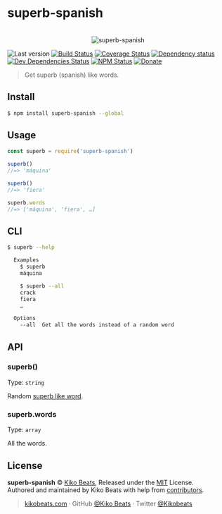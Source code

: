 # superb-spanish

<p align="center">
  <br>
  <img src="https://i.imgur.com/Mh13XWB.gif" alt="superb-spanish">
  <br>
</p>

![Last version](https://img.shields.io/github/tag/Kikobeats/superb-spanish.svg?style=flat-square)
[![Build Status](https://img.shields.io/travis/Kikobeats/superb-spanish/master.svg?style=flat-square)](https://travis-ci.org/Kikobeats/superb-spanish)
[![Coverage Status](https://img.shields.io/coveralls/Kikobeats/superb-spanish.svg?style=flat-square)](https://coveralls.io/github/Kikobeats/superb-spanish)
[![Dependency status](https://img.shields.io/david/Kikobeats/superb-spanish.svg?style=flat-square)](https://david-dm.org/Kikobeats/superb-spanish)
[![Dev Dependencies Status](https://img.shields.io/david/dev/Kikobeats/superb-spanish.svg?style=flat-square)](https://david-dm.org/Kikobeats/superb-spanish#info=devDependencies)
[![NPM Status](https://img.shields.io/npm/dm/superb-spanish.svg?style=flat-square)](https://www.npmjs.org/package/superb-spanish)
[![Donate](https://img.shields.io/badge/donate-paypal-blue.svg?style=flat-square)](https://paypal.me/Kikobeats)

> Get superb (spanish) like words.

## Install

```bash
$ npm install superb-spanish --global
```

## Usage

```js
const superb = require('superb-spanish')

superb()
//=> 'máquina'

superb()
//=> 'fiera'

superb.words
//=> ['máquina', 'fiera', …]
```

## CLI

```bash
$ superb --help

  Examples
    $ superb
    máquina

    $ superb --all
    crack
    fiera
    …

  Options
    --all  Get all the words instead of a random word
```

## API

### superb()

Type: `string`

Random [superb like word](words.json).

### superb.words

Type: `array`

All the words.

## License

**superb-spanish** © [Kiko Beats](https://kikobeats.com), Released under the [MIT](https://github.com/Kikobeats/superb-spanish/blob/master/LICENSE.md) License.<br>
Authored and maintained by Kiko Beats with help from [contributors](https://github.com/Kikobeats/superb-spanish/contributors).

> [kikobeats.com](https://kikobeats.com) · GitHub [@Kiko Beats](https://github.com/Kikobeats) · Twitter [@Kikobeats](https://twitter.com/Kikobeats)

